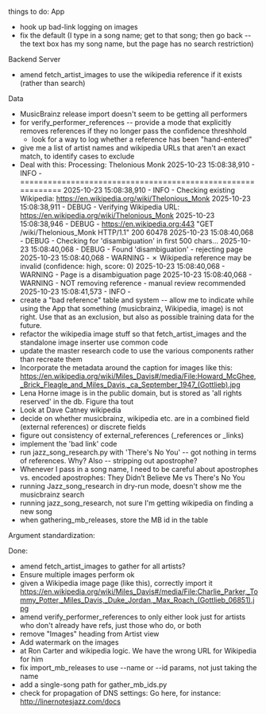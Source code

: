 things to do:
App
* hook up bad-link logging on images
* fix the default (I type in a song name; get to that song; then go back -- the text box has my song name, but the page has no search restriction)

Backend Server
* amend fetch_artist_images to use the wikipedia reference if it exists (rather than search)

Data
* MusicBrainz release import doesn't seem to be getting all performers
* for verify_performer_references -- provide a mode that explicitly removes references if they no longer pass the confidence threshhold
	* look for a way to log whether a reference has been "hand-entered"
* give me a list of artist names and wikipedia URLs that aren't an exact match, to identify cases to exclude
* Deal with this:
	Processing: Thelonious Monk
	2025-10-23 15:08:38,910 - INFO - ============================================================
	2025-10-23 15:08:38,910 - INFO -   Checking existing Wikipedia: https://en.wikipedia.org/wiki/Thelonious_Monk
	2025-10-23 15:08:38,911 - DEBUG - Verifying Wikipedia URL: https://en.wikipedia.org/wiki/Thelonious_Monk
	2025-10-23 15:08:38,946 - DEBUG - https://en.wikipedia.org:443 "GET /wiki/Thelonious_Monk HTTP/1.1" 200 60478
	2025-10-23 15:08:40,068 - DEBUG - Checking for 'disambiguation' in first 500 chars...
	2025-10-23 15:08:40,068 - DEBUG - Found 'disambiguation' - rejecting page
	2025-10-23 15:08:40,068 - WARNING -   ✗ Wikipedia reference may be invalid (confidence: high, score: 0)
	2025-10-23 15:08:40,068 - WARNING -     Page is a disambiguation page
	2025-10-23 15:08:40,068 - WARNING -     NOT removing reference - manual review recommended
	2025-10-23 15:08:41,573 - INFO - 
* create a "bad reference" table and system -- allow me to indicate while using the App that something (musicbrainz, Wikipedia, image) is not right. 
	Use that as an exclusion, but also as possible training data for the future.
* refactor the wikipedia image stuff so that fetch_artist_images and the standalone image inserter use common code
* update the master research code to use the various components rather than recreate them
* Incorporate the metadata around the caption for images like this:
	https://en.wikipedia.org/wiki/Miles_Davis#/media/File:Howard_McGhee,_Brick_Fleagle_and_Miles_Davis,_ca_September_1947_(Gottlieb).jpg
* Lena Horne image is in the public domain, but is stored as 'all rights reserved' in the db. Figure tha tout
* Look at Dave Catney wikipedia	
* decide on whether musicbrainz, wikipedia etc. are in a combined field (external references) or discrete fields
* figure out consistency of external_references (_references or _links)
* implement the 'bad link' code
* run jazz_song_research.py with 'There's No You' -- got nothing in terms of references. Why? Also -- stripping out apostrophe?
* Whenever I pass in a song name, I need to be careful about apostrophes vs. encoded apostrophes: They Didn’t Believe Me vs There's No You
* running Jazz_song_research in dry-run mode, doesn't show me the musicbrainz search
* running jazz_song_research, not sure I'm getting wikipedia on finding a new song
* when gathering_mb_releases, store the MB id in the table



Argument standardization:

	
Done:
* amend fetch_artist_images to gather for all artists?
* Ensure multiple images perform ok
* given a Wikipedia image page (like this), correctly import it https://en.wikipedia.org/wiki/Miles_Davis#/media/File:Charlie_Parker,_Tommy_Potter,_Miles_Davis,_Duke_Jordan,_Max_Roach_(Gottlieb_06851).jpg
* amend verify_performer_references to only either look just for artists who don't already have refs, just those who do, or both
* remove "Images" heading from Artist view
* Add watermark on the images
* at Ron Carter and wikipedia logic. We have the wrong URL for Wikipedia for him	
* fix import_mb_releases to use --name or --id params, not just taking the name
* add a single-song path for gather_mb_ids.py
* check for propagation of DNS settings: Go here, for instance: http://linernotesjazz.com/docs
